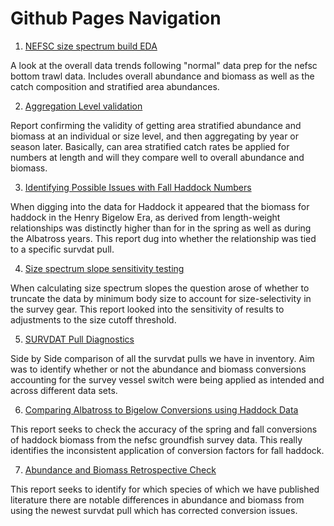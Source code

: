 # Github Pages Navigation

 1. [NEFSC size spectrum build EDA](https://adamkemberling.github.io/nefsc_trawl/R/qaqc_reports/03_nefsc_eda.html)
 
A look at the overall data trends following "normal" data prep for the nefsc bottom trawl data. Includes overall abundance and biomass as well as the catch composition and stratified area abundances.
 
 2. [Aggregation Level validation](https://adamkemberling.github.io/nefsc_trawl/R/qaqc_reports/02_survdat_stratification_validation.html)

Report confirming the validity of getting area stratified abundance and biomass at an individual or size level, and then aggregating by year or season later. Basically, can area stratified catch rates be applied for numbers at length and will they compare well to overall abundance and biomass.

 3. [Identifying Possible Issues with Fall Haddock Numbers](https://adamkemberling.github.io/nefsc_trawl/R/qaqc_reports/Haddock_check.html)

When digging into the data for Haddock it appeared that the biomass for haddock in the Henry Bigelow Era, as derived from length-weight relationships was distinctly higher than for in the spring as well as during the Albatross years. This report dug into whether the relationship was tied to a specific survdat pull.


 4. [Size spectrum slope sensitivity testing](https://adamkemberling.github.io/nefsc_trawl/R/qaqc_reports/09_ss_sensitivity.html)

When calculating size spectrum slopes the question arose of whether to truncate the data by minimum body size to account for size-selectivity in the survey gear. This report looked into the sensitivity of results to adjustments to the size cutoff threshold.

 5. [SURVDAT Pull Diagnostics](https://adamkemberling.github.io/nefsc_trawl/R/qaqc_reports/survdat_pull_check.html)
 
Side by Side comparison of all the survdat pulls we have in inventory. Aim was to identify whether or not the abundance and biomass conversions accounting for the survey vessel switch were being applied as intended and across different data sets.
 
 
 6. [Comparing Albatross to Bigelow Conversions using Haddock Data](https://adamkemberling.github.io/nefsc_trawl/R/qaqc_reports/albatross_bigelow_conversions.html)
 
This report seeks to check the accuracy of the spring and fall conversions of haddock biomass from the nefsc groundfish survey data. This really identifies the inconsistent application of conversion factors for fall haddock.
 
 7. [Abundance and Biomass Retrospective Check](https://adamkemberling.github.io/nefsc_trawl/R/qaqc_reports/survdat_ab_bio_check.html)
 
 This report seeks to identify for which species of which we have published literature there are notable differences in abundance and biomass from using the newest survdat pull which has corrected conversion issues.